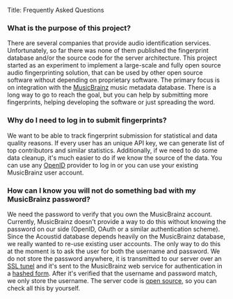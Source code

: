 Title: Frequently Asked Questions

### What is the purpose of this project?

There are several companies that provide audio identification services.
Unfortunately, so far there was none of them published the fingerprint database
and/or the source code for the server architecture.
This project started as an experiment to implement a large-scale and
fully open source audio fingerprinting solution, that can be used by other
open source software without depending on proprietary software. The primary focus is
on integration with the [MusicBrainz][mb] music metadata database. There is a long 
way to go to reach the goal, but you can help by submitting more fingerprints,
helping developing the software or just spreading the word.

[mb]: http://musicbrainz.org/

### Why do I need to log in to submit fingerprints?

We want to be able to track fingerprint submission for statistical and
data quality reasons. If every user has an unique API key, we can generate 
list of top contributors and similar statistics. Additionally, if we need 
to do some data cleanup, it's much easier to do if we know the source of 
the data. You can use any [OpenID][oid] provider to log in or you can use your 
existing MusicBrainz user account.

[oid]: http://openid.net/

### How can I know you will not do something bad with my MusicBrainz password?

We need the password to verify that you own the MusicBrainz account. 
Currently, MusicBrainz doesn't provide a way to do this without knowing the 
password on our side (OpenID, OAuth or a similar authentication scheme). 
Since the Acoustid database depends heavily on the MusicBrainz database, 
we really wanted to re-use existing user accounts. The only way to do this 
at the moment is to ask the user for both the username and password. We do 
not store the password anywhere, it is transmitted to our server over an 
[SSL tunel][ssl] and it's sent to the MusicBrainz web service for
authentication in a [hashed form][auth]. After it's verified that the 
username and password match, we only store the username.
The server code is [open source][code], so you can check all this by yourself.

[ssl]: http://en.wikipedia.org/wiki/HTTP_Secure
[auth]: http://en.wikipedia.org/wiki/Digest_access_authentication
[code]: https://github.com/lalinsky/acoustid-server/blob/master/acoustid/website.py
